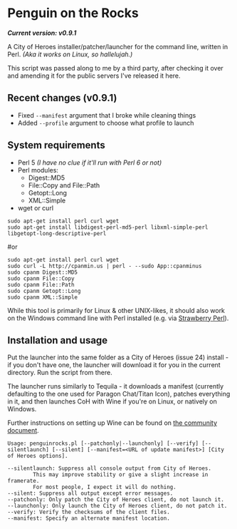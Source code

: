 # Penguin on the Rocks
***Current version: v0.9.1***

A City of Heroes installer/patcher/launcher for the command line, written in Perl. *(Aka it works on Linux, so hallelujah.)*

This script was passed along to me by a third party, after checking it over and amending it for the public servers I've released it here.

## Recent changes (v0.9.1)
 - Fixed `--manifest` argument that I broke while cleaning things
 - Added `--profile` argument to choose what profile to launch

## System requirements
 - Perl 5 *(I have no clue if it'll run with Perl 6 or not)*
 - Perl modules:
   - Digest::MD5
   - File::Copy and File::Path
   - Getopt::Long
   - XML::Simple
 - wget or curl
```
sudo apt-get install perl curl wget
sudo apt-get install libdigest-perl-md5-perl libxml-simple-perl libgetopt-long-descriptive-perl
```
#or
```
sudo apt-get install perl curl wget
sudo curl -L http://cpanmin.us | perl - --sudo App::cpanminus
sudo cpanm Digest::MD5
sudo cpanm File::Copy
sudo cpanm File::Path
sudo cpanm Getopt::Long
sudo cpanm XML::Simple
```
While this tool is primarily for Linux & other UNIX-likes, it should also work on the Windows command line with Perl installed (e.g. via [Strawberry Perl](http://strawberryperl.com/)).

## Installation and usage
Put the launcher into the same folder as a City of Heroes (issue 24) install - if you don't have one, the launcher will download it for you in the current directory. Run the script from there.

The launcher runs similarly to Tequila - it downloads a manifest (currently defaulting to the one used for Paragon Chat/Titan Icon), patches everything in it, and then launches CoH with Wine if you're on Linux, or natively on Windows.

Further instructions on setting up Wine can be found on [the community document](https://docs.google.com/document/d/1OQ68rHr_BbA9QoHEEx9atG-xZiMFKCiXZVDPQ1JvrKc/).

```
Usage: penguinrocks.pl [--patchonly|--launchonly] [--verify] [--silentlaunch] [--silent] [--manifest=<URL of update manifest>] [City of Heroes options].

--silentlaunch: Suppress all console output from City of Heroes.
        This may improve stability or give a slight increase in framerate.
        For most people, I expect it will do nothing.
--silent: Suppress all output except error messages.
--patchonly: Only patch the City of Heroes client, do not launch it.
--launchonly: Only launch the City of Heroes client, do not patch it.
--verify: Verify the checksums of the client files.
--manifest: Specify an alternate manifest location.
```
